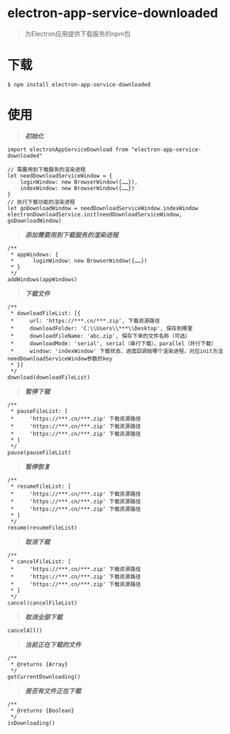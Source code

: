 # electron-app-service-downloaded    

> 为Electron应用提供下载服务的npm包    


# 下载    

```
$ npm install electron-app-service-downloaded
```


# 使用

> ***初始化***

```
import electronAppServiceDownload from "electron-app-service-downloaded"

// 需要用到下载服务的渲染进程
let needDownloadServiceWindow = {
    loginWindow: new BrowserWindow({……}),
    indexWindow: new BrowserWindow({……})
}
// 执行下载功能的渲染进程
let goDownloadWindow = needDownloadServiceWindow.indexWindow
electronDownloadService.init(needDownloadServiceWindow, goDownloadWindow)
```

> ***添加需要用到下载服务的渲染进程***

```
/**
 * appWindows: {
 *      loginWindow: new BrowserWindow({……})
 * }
 */
addWindows(appWindows)
```

> ***下载文件***

```
/**
 * downloadFileList: [{
 *     url: 'https://***.cn/***.zip', 下载资源路径
 *     downloadFolder: 'C:\\Users\\***\\Desktop', 保存到哪里
 *     downloadFileName: 'abc.zip', 保存下来的文件名称（可选）
 *     downloadMode: 'serial', serial（串行下载）、parallel（并行下载）
 *     window: 'indexWindow' 下载状态、进度回调给哪个渲染进程，对应init方法needDownloadServiceWindow参数的key
 * }]
 */
download(downloadFileList)
```

> ***暂停下载***

```
/**
 * pauseFileList: [
 *     'https://***.cn/***.zip' 下载资源路径
 *     'https://***.cn/***.zip' 下载资源路径
 *     'https://***.cn/***.zip' 下载资源路径
 * ]
 */
pause(pauseFileList)
```

> ***暂停恢复***

```
/**
 * resumeFileList: [
 *     'https://***.cn/***.zip' 下载资源路径
 *     'https://***.cn/***.zip' 下载资源路径
 *     'https://***.cn/***.zip' 下载资源路径
 * ]
 */
resume(resumeFileList)
```

> ***取消下载***

```
/**
 * cancelFileList: [
 *     'https://***.cn/***.zip' 下载资源路径
 *     'https://***.cn/***.zip' 下载资源路径
 *     'https://***.cn/***.zip' 下载资源路径
 * ]
 */
cancel(cancelFileList)
```

> ***取消全部下载***

```
cancelAll()
```

> ***当前正在下载的文件***

```
/**
 * @returns {Array} 
 */
getCurrentDownloading()
```

> ***是否有文件正在下载***

```
/**
 * @returns {Boolean} 
 */
isDownloading()
```
